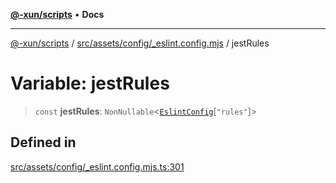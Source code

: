 [**@-xun/scripts**](../../../../../README.md) • **Docs**

***

[@-xun/scripts](../../../../../README.md) / [src/assets/config/\_eslint.config.mjs](../README.md) / jestRules

# Variable: jestRules

> `const` **jestRules**: `NonNullable`\<[`EslintConfig`](../type-aliases/EslintConfig.md)\[`"rules"`\]\>

## Defined in

[src/assets/config/\_eslint.config.mjs.ts:301](https://github.com/Xunnamius/xscripts/blob/ca4900adafe61fe400aec55151e46f5130a666a6/src/assets/config/_eslint.config.mjs.ts#L301)
